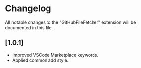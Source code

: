 # Changelog

All notable changes to the "GitHubFileFetcher" extension will be documented in this file.

## [1.0.1]

- Improved VSCode Marketplace keywords.
- Applied common add style.
